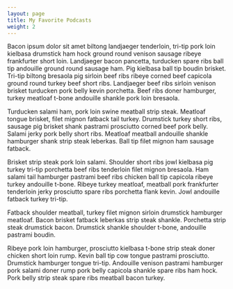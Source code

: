 ```yaml
---
layout: page
title: My Favorite Podcasts
weight: 2
---
```

Bacon ipsum dolor sit amet biltong landjaeger tenderloin, tri-tip pork loin kielbasa drumstick ham hock ground round venison sausage ribeye frankfurter short loin. Landjaeger bacon pancetta, turducken spare ribs ball tip andouille ground round sausage ham. Pig kielbasa ball tip boudin brisket. Tri-tip biltong bresaola pig sirloin beef ribs ribeye corned beef capicola ground round turkey beef short ribs. Landjaeger beef ribs sirloin venison brisket turducken pork belly kevin porchetta. Beef ribs doner hamburger, turkey meatloaf t-bone andouille shankle pork loin bresaola.

Turducken salami ham, pork loin swine meatball strip steak. Meatloaf tongue brisket, filet mignon fatback tail turkey. Drumstick turkey short ribs, sausage pig brisket shank pastrami prosciutto corned beef pork belly. Salami jerky pork belly short ribs. Meatloaf meatball andouille shankle hamburger shank strip steak leberkas. Ball tip filet mignon ham sausage fatback.

Brisket strip steak pork loin salami. Shoulder short ribs jowl kielbasa pig turkey tri-tip porchetta beef ribs tenderloin filet mignon bresaola. Ham salami tail hamburger pastrami beef ribs chicken ball tip capicola ribeye turkey andouille t-bone. Ribeye turkey meatloaf, meatball pork frankfurter tenderloin jerky prosciutto spare ribs porchetta flank kevin. Jowl andouille fatback turkey tri-tip.

Fatback shoulder meatball, turkey filet mignon sirloin drumstick hamburger meatloaf. Bacon brisket fatback leberkas strip steak shankle. Porchetta strip steak drumstick bacon. Drumstick shankle shoulder t-bone, andouille pastrami boudin.

Ribeye pork loin hamburger, prosciutto kielbasa t-bone strip steak doner chicken short loin rump. Kevin ball tip cow tongue pastrami prosciutto. Drumstick hamburger tongue tri-tip. Andouille venison pastrami hamburger pork salami doner rump pork belly capicola shankle spare ribs ham hock. Pork belly strip steak spare ribs meatball bacon turkey.
